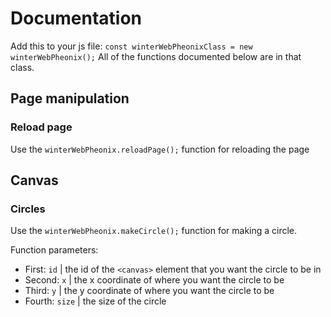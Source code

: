 # Documentation


Add this to your js file: `const winterWebPheonixClass = new winterWebPheonix();`
All of the functions documented below are in that class.

## Page manipulation

### Reload page

Use the `winterWebPheonix.reloadPage();` function for reloading the page

## Canvas


### Circles
Use the `winterWebPheonix.makeCircle();` function for making a circle. 

Function parameters:

* First: `id`    | the id of the `<canvas>` element that you want the circle to be in
* Second: `x`    | the x coordinate of where you want the circle to be
* Third: `y`     | the y coordinate of where you want the circle to be
* Fourth: `size` | the size of the circle


